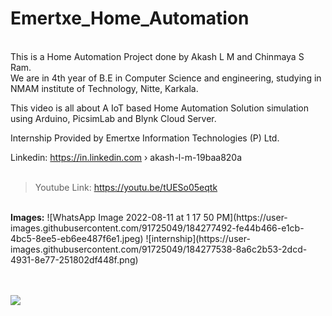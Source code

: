 # Emertxe_Home_Automation
<br>
This is a Home Automation Project done by Akash L M and Chinmaya S Ram.<br>
We are in 4th year of B.E in Computer Science and engineering, studying in NMAM institute of Technology, Nitte, Karkala.<br>

This video is all about A IoT based Home Automation Solution simulation using Arduino, PicsimLab and Blynk Cloud Server.<br>

Internship Provided by Emertxe Information Technologies (P) Ltd.<br>

Linkedin: https://in.linkedin.com › akash-l-m-19baa820a <br><br>

> Youtube Link: https://youtu.be/tUESo05eqtk

<br>
<b>Images:</b>
![WhatsApp Image 2022-08-11 at 1 17 50 PM](https://user-images.githubusercontent.com/91725049/184277492-fe44b466-e1cb-4bc5-8ee5-eb6ee487f6e1.jpeg)
![internship](https://user-images.githubusercontent.com/91725049/184277538-8a6c2b53-2dcd-4931-8e77-251802df448f.png)


<br><br>
[![](https://visitcount.itsvg.in/api?id=emertxe&label=Profile%20Views&color=2&icon=6&pretty=false)](https://visitcount.itsvg.in)
